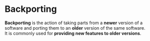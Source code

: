 # Backporting
**Backporting** is the action of taking parts from a **newer** version of a software and porting them to an **older** version of the same software.<br>
It is commonly used for **providing new features to older versions**.